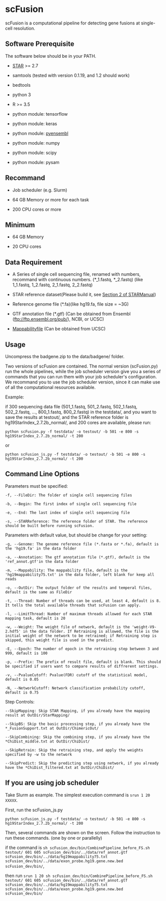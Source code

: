 # scFusion

scFusion is a computational pipeline for detecting gene fusions at single-cell resolution. 

## Software Prerequisite

The software below should be in your PATH.

- [STAR](https://github.com/alexdobin/STAR) >= 2.7 
- samtools (tested with version 0.1.19, and 1.2 should work)
- bedtools
- python 3
- R >= 3.5

- python module: tensorflow
- python module: keras
- python module: [pyensembl](https://github.com/openvax/pyensembl)
- python module: numpy
- python module: scipy
- python module: pysam


## Recommand

- Job scheduler (e.g. Slurm)

- 64 GB Memory or more for each task

- 200 CPU cores or more

## Minimum

- 64 GB Memory

- 20 CPU cores

## Data Requirement

- A Series of single cell sequencing file, renamed with numbers, recommand with continuous numbers. (*_1.fastq, *_2.fastq) (like 1_1.fastq, 1_2.fastq, 2_1.fastq, 2_2.fastq)

- STAR reference dataset(Please build it, see [Section 2 of STARManual](https://github.com/alexdobin/STAR/blob/master/doc/STARmanual.pdf))

- Reference genome file (*.fa)(like hg19.fa, file size = ~3G)

- GTF annotation file (*.gtf) (Can be obtained from Ensembl (ftp://ftp.ensembl.org/pub/), NCBI, or UCSC)

- [Mappabilityfile](https://genome.ucsc.edu/cgi-bin/hgTables) (Can be obtained from UCSC)

## Usage

Uncompress the badgene.zip to the data/badgene/ folder. 

Two versions of scFusion are contained. The normal version (scFusion.py) run the whole pipelines, while the job scheduler version give you a series of commands that you can run them with your job scheduler's configuration. We recommand you to use the job scheduler version, since it can make use of all the computational resources available. 

Example:

if 300 sequencing data file (501_1.fastq, 501_2.fastq, 502_1.fastq, 502_2.fastq, ..., 800_1.fastq, 800_2.fastq) in the testdata/, and you want to save the results at testout/, and the STAR reference folder is hg19StarIndex_2.7.2b_normal/, and 200 cores are available, please run:

`python scFusion.py -f testdata/ -o testout/ -b 501 -e 800 -s hg19StarIndex_2.7.2b_normal/ -t 200`

or

`python scFusion_js.py -f testdata/ -o testout/ -b 501 -e 800 -s hg19StarIndex_2.7.2b_normal/ -t 200`

## Command Line Options

Parameters must be specified: 

    -f, --FileDir: The folder of single cell sequencing files
    
    -b, --Begin: The first index of single cell sequencing file
    
    -e, --End: The last index of single cell sequencing file
    
    -s, --STARReference: The reference folder of STAR. The reference should be built before running scFusion. 
    
Parameters with default value, but should be change for your setting: 

    -g, --Genome: The genome reference file (*.fasta or *.fa), default is the 'hg19.fa' in the data folder
    
    -a, --Annotation: The gtf annotation file (*.gtf), default is the 'ref_annot.gtf'in the data folder
    
    -m, --Mappability: The mappability file, default is the 'hg19mappability75.txt' in the data folder, left blank for keep all reads
    
    -o, --OutDir: The output folder of the results and temperal files, default is the same as FileDir
    
    -t, --Thread: Number of threads can be used, at least 4, default is 8. It tells the total available threads that scFusion can apply.
    
    -l, --LimitThread: Number of maximum threads allowed for each STAR mapping task, default is 20
    
    -w, --Weight: The weight file of network, default is the 'weight-V9-2.hdf5' in the data folder. If Retraining is allowed, the file is the initial weight of the network to be retrained; if Retraining step is skipped, this weight file is used in the predict.  
    
    -E, --Epoch: The number of epoch in the retraining step between 3 and 999, default is 100
    
    -p, --Prefix: The prefix of result file, default is blank. This should be specified if users want to compare results of diffrerent settings.
    
    -v, --PvalueCutoff: Pvalue(FDR) cutoff of the statistical model, default is 0.05
    
    -N, --NetworkCutoff: Network classification probability cutoff, default is 0.75
    
Step Controls:

    --SkipMapping: Skip STAR Mapping, if you already have the mapping result at OutDir/StarMapping/
    
    --SkipBS: Skip the basic processing step, if you already have the *_FusionSupport.txt at OutDir/ChimericOut/
    
    --SkipCombining: Skip the combining step, if you already have the *ChiDist_middle.txt at OutDir/ChiDist/
    
    --SkipRetrain: Skip the retraining step, and apply the weights specified by -w to the network
    
    --SkipPredict: Skip the predicting step using network, if you already have the *ChiDist_filtered.txt at OutDir/ChiDist/


## If you are using job scheduler

Take Slurm as example. The simplest execution command is `srun 1 20 XXXXX`.

First, run the scFusion_js.py

`python scFusion_js.py -f testdata/ -o testout/ -b 501 -e 800 -s hg19StarIndex_2.7.2b_normal/ -t 200`

Then, several commands are shown on the screen. Follow the instruction to run these commands. (one by one or parallelly)

if the command is `sh scFusion_dev/bin/CombinePipeline_before_FS.sh testout/ 601 605 scFusion_dev/bin/../data/ref_annot.gtf scFusion_dev/bin/../data/hg19mappability75.txt scFusion_dev/bin/../data/exon_probe.hg19.gene.new.bed scFusion_dev/bin/`, 

then run `srun 1 20 sh scFusion_dev/bin/CombinePipeline_before_FS.sh testout/ 601 605 scFusion_dev/bin/../data/ref_annot.gtf scFusion_dev/bin/../data/hg19mappability75.txt scFusion_dev/bin/../data/exon_probe.hg19.gene.new.bed scFusion_dev/bin/`
